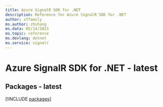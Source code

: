 ```yaml
---
title: Azure SignalR SDK for .NET
description: Reference for Azure SignalR SDK for .NET
author: sffamily
ms.author: zhshang
ms.data: 05/14/2023
ms.topic: reference
ms.devlang: dotnet
ms.service: signalr
---
```

# Azure SignalR SDK for .NET - latest
## Packages - latest
[!INCLUDE [packages](signalr-index.md)]